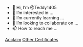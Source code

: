 - 👋 Hi, I’m @Teddy1405
- 👀 I’m interested in ...
- 🌱 I’m currently learning ...
- 💞️ I’m looking to collaborate on ...
- 📫 How to reach me ...

[Acclaim](https://www.youracclaim.com/users/theodore-lau)
[Other Certificates](https://drive.google.com/drive/folders/16yIi4VCtZhFIKWJI9kpxka41fvOS8g3a?usp=sharing)

<!---
Teddy1405/Teddy1405 is a ✨ special ✨ repository because its `README.md` (this file) appears on your GitHub profile.
You can click the Preview link to take a look at your changes.
--->
